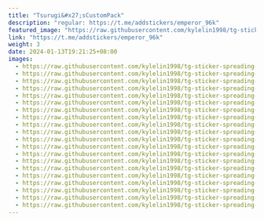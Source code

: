 ```yaml
---
title: "Tsurugi&#x27;sCustomPack"
description: "regular: https://t.me/addstickers/emperor_96k"
featured_image: "https://raw.githubusercontent.com/kylelin1998/tg-sticker-spreading-worldwide-images/main/img/c0f19ad9-8aba-4eb2-8644-e65bd1209065.jpg"
link: "https://t.me/addstickers/emperor_96k"
weight: 3
date: 2024-01-13T19:21:25+08:00
images:
  - https://raw.githubusercontent.com/kylelin1998/tg-sticker-spreading-worldwide-images/main/img/c0f19ad9-8aba-4eb2-8644-e65bd1209065.jpg
  - https://raw.githubusercontent.com/kylelin1998/tg-sticker-spreading-worldwide-images/main/img/840af424-e7ea-4b16-965c-7b5961a1d3f9.jpg
  - https://raw.githubusercontent.com/kylelin1998/tg-sticker-spreading-worldwide-images/main/img/f895c1f7-3689-4224-a801-cc96b2ed5b41.jpg
  - https://raw.githubusercontent.com/kylelin1998/tg-sticker-spreading-worldwide-images/main/img/8d96dc70-3496-4a7c-bfe0-cbbc04a1125a.jpg
  - https://raw.githubusercontent.com/kylelin1998/tg-sticker-spreading-worldwide-images/main/img/1070e842-98c2-4d0e-8797-302a77e2bc6c.jpg
  - https://raw.githubusercontent.com/kylelin1998/tg-sticker-spreading-worldwide-images/main/img/aae00329-6e4b-448d-89cf-badbefd46aa6.jpg
  - https://raw.githubusercontent.com/kylelin1998/tg-sticker-spreading-worldwide-images/main/img/89c39101-bde0-4c45-9f07-3cb08095eb97.jpg
  - https://raw.githubusercontent.com/kylelin1998/tg-sticker-spreading-worldwide-images/main/img/fb4958d3-dc25-414d-92d1-b83231be93ac.jpg
  - https://raw.githubusercontent.com/kylelin1998/tg-sticker-spreading-worldwide-images/main/img/0370b0f7-73c3-452e-b0f4-020c0ed635ca.jpg
  - https://raw.githubusercontent.com/kylelin1998/tg-sticker-spreading-worldwide-images/main/img/8e7421d6-dfcb-48b9-963b-f80a63ce23b1.jpg
  - https://raw.githubusercontent.com/kylelin1998/tg-sticker-spreading-worldwide-images/main/img/a5bf70d7-c5d5-4a99-ac5c-b7d61fbc082a.jpg
  - https://raw.githubusercontent.com/kylelin1998/tg-sticker-spreading-worldwide-images/main/img/68e99df0-f35b-4376-a0bf-b6c6cd78a161.jpg
  - https://raw.githubusercontent.com/kylelin1998/tg-sticker-spreading-worldwide-images/main/img/7a082469-5212-4b93-95d3-ab8d6ca326a6.jpg
  - https://raw.githubusercontent.com/kylelin1998/tg-sticker-spreading-worldwide-images/main/img/936a9454-dd48-4849-8e37-2ed47d027f7f.jpg
  - https://raw.githubusercontent.com/kylelin1998/tg-sticker-spreading-worldwide-images/main/img/e7f0a4b7-e994-4743-a497-a2bbfb58cc0d.jpg
  - https://raw.githubusercontent.com/kylelin1998/tg-sticker-spreading-worldwide-images/main/img/a2f2ab09-b31f-4bcc-b2a4-cfee412449c5.jpg
  - https://raw.githubusercontent.com/kylelin1998/tg-sticker-spreading-worldwide-images/main/img/258bd7af-ad93-4353-9e7f-090b88ad532f.jpg
  - https://raw.githubusercontent.com/kylelin1998/tg-sticker-spreading-worldwide-images/main/img/a36e21fe-6e7b-4c56-9032-aafbc845d386.jpg
  - https://raw.githubusercontent.com/kylelin1998/tg-sticker-spreading-worldwide-images/main/img/2b315258-4086-4099-acab-0849b7b20c47.jpg
  - https://raw.githubusercontent.com/kylelin1998/tg-sticker-spreading-worldwide-images/main/img/d0c01ee7-fe83-4140-8b2d-eb6221a2d3cf.jpg
---
```

